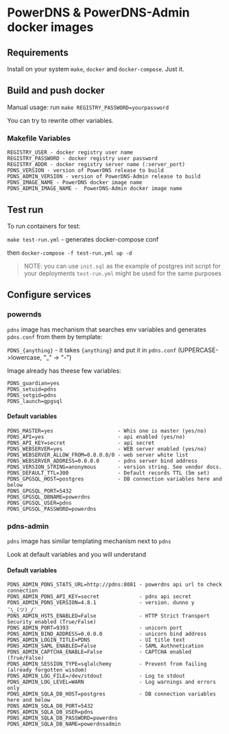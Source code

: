 # PowerDNS & PowerDNS-Admin docker images

## Requirements

Install on your system `make`, `docker` and `docker-compose`. Just it.

## Build and push docker

Manual usage: run `make REGISTRY_PASSWORD=yourpassword` 

You can try to rewrite other variables.

### Makefile Variables

```
REGISTRY_USER - docker registry user name
REGISTRY_PASSWORD - docker registry user password
REGISTRY_ADDR - docker registry server name (:server_port)
PDNS_VERSION - version of PowerDNS release to build
PDNS_ADMIN_VERSION - version of PowerDNS-Admin release to build
PDNS_IMAGE_NAME - PowerDNS docker image name
PDNS_ADMIN_IMAGE_NAME -  PowerDNS-Admin docker image name
```

## Test run

To run containers for test:

`make test-run.yml` - generates docker-compose conf

then `docker-compose -f test-run.yml up -d`

> NOTE: you can use `init.sql` as the example of postgres init script for your deployments
> `test-run.yml` might be used for the same purposes

## Configure services

### powernds

`pdns` image has mechanism that searches env variables and generates `pdns.conf` from them by template:

`PDNS_{anything}` - it takes `{anything}` and put it in `pdns.conf` (UPPERCASE->lowercase, "_" -> "-")

Image already has theese few variables:

```
PDNS_guardian=yes
PDNS_setuid=pdns
PDNS_setgid=pdns
PDNS_launch=gpgsql
```

#### Default variables

```
PDNS_MASTER=yes                     - Whis one is master (yes/no)
PDNS_API=yes                        - api enabled (yes/no)
PDNS_API_KEY=secret                 - api secret
PDNS_WEBSERVER=yes                  - WEB server enabled (yes/no)
PDNS_WEBSERVER_ALLOW_FROM=0.0.0.0/0 - web server white list
PDNS_WEBSERVER_ADDRESS=0.0.0.0      - pdns server bind address
PDNS_VERSION_STRING=anonymous       - version string. See vendor docs.
PDNS_DEFAULT_TTL=300                - Default records TTL (5m set)
PDNS_GPGSQL_HOST=postgres           - DB connection variables here and below
PDNS_GPGSQL_PORT=5432
PDNS_GPGSQL_DBNAME=powerdns
PDNS_GPGSQL_USER=pdns
PDNS_GPGSQL_PASSWORD=powerdns
```

### pdns-admin

`pdns` image has similar templating mechanism next to `pdns`

Look at default variables and you will understand

#### Default variables

```
PDNS_ADMIN_PDNS_STATS_URL=http://pdns:8081 - powerdns api url to check connection
PDNS_ADMIN_PDNS_API_KEY=secret             - pdns api secret
PDNS_ADMIN_PDNS_VERSION=4.8.1              - version. dunno y ¯\_(ツ)_/¯
PDNS_ADMIN_HSTS_ENABLED=False              - HTTP Strict Transport Security enabled (True/False)
PDNS_ADMIN_PORT=9393                       - unicorn port
PDNS_ADMIN_BIND_ADDRESS=0.0.0.0            - unicorn bind address
PDNS_ADMIN_LOGIN_TITLE=PDNS                - UI title text
PDNS_ADMIN_SAML_ENABLED=False              - SAML Authnetication
PDNS_ADMIN_CAPTCHA_ENABLE=False            - CAPTCHA enabled (True/False)
PDNS_ADMIN_SESSION_TYPE=sqlalchemy         - Prevent from failing (already forgotten wisdom)
PDNS_ADMIN_LOG_FILE=/dev/stdout            - Log to stdout
PDNS_ADMIN_LOG_LEVEL=WARN                  - Log warnings and errors only
PDNS_ADMIN_SQLA_DB_HOST=postgres           - DB connection variables here and below
PDNS_ADMIN_SQLA_DB_PORT=5432
PDNS_ADMIN_SQLA_DB_USER=pdns
PDNS_ADMIN_SQLA_DB_PASSWORD=powerdns
PDNS_ADMIN_SQLA_DB_NAME=powerdnsadmin
```
